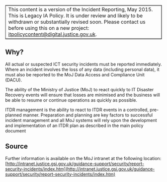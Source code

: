 ﻿<table border='1'>
<tr>
<td>This content is a version of the Incident Reporting, May 2015.<br/>
This is Legacy IA Policy. It is under review and likely to be withdrawn or substantially revised soon. Please contact us before using this on a new project: <a href="mailto:itpolicycontent@digital.justice.gov.uk?subject=incident-reporting">itpolicycontent@digital.justice.gov.uk</a>.</td>
</tr>
</table>

## Why?

All actual or suspected ICT security incidents must be reported immediately. Where an incident involves the loss of any data (including personal data), it must also be reported to the MoJ Data Access and Compliance Unit (DACU).

The ability of the Ministry of Justice (MoJ) to react quickly to IT Disaster Recovery events will ensure that losses are minimised and the business will be able to resume or continue operations as quickly as possible.

ITDR management is the ability to react to ITDR events in a controlled, pre-planned manner. Preparation and planning are key factors to successful incident management and all MoJ systems will rely upon the development and implementation of an ITDR plan as described in the main policy document

## Source

Further information is available on the MoJ intranet at the following location:
[http://intranet.justice.gsi.gov.uk/guidance-support/security/report-security-incidents/index.htm](http://intranet.justice.gsi.gov.uk/guidance-support/security/report-security-incidents/index.htm)